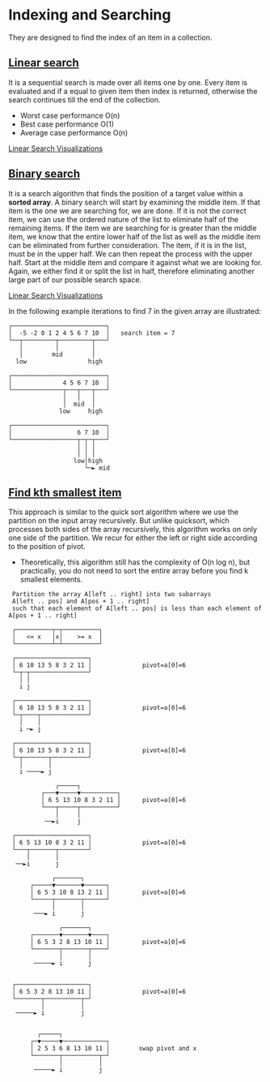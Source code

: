 # Indexing and Searching

They are designed to find the index of an item in a collection.

## [Linear search](https://github.com/YumcoderCom/yumorithm/blob/main/src/searching/linear_search.rs)

It is a sequential search is made over all items one by one.
Every item is evaluated and if a equal to given item then index is returned,
otherwise the search continues till the end of the collection.

- Worst case performance O(n)
- Best case performance O(1)
- Average case performance O(n)

[Linear Search Visualizations](<https://www.cs.usfca.edu/~galles/visualization/Search.html>)

## [Binary search](https://github.com/YumcoderCom/yumorithm/blob/main/src/searching/binary_search.rs)

It is a search algorithm that finds the position of a target value within a **sorted array**.
A binary search will start by examining the middle item.
If that item is the one we are searching for, we are done. If it is not the correct item,
we can use the ordered nature of the list to eliminate half of the remaining items. If the
item we are searching for is greater than the middle item, we know that the entire lower
half of the list as well as the middle item can be eliminated from further consideration.
The item, if it is in the list, must be in the upper half. We can then repeat the process
with the upper half. Start at the middle item and compare it against what we are looking for.
Again, we either find it or split the list in half, therefore eliminating another large part
of our possible search space.

[Linear Search Visualizations](<https://www.cs.usfca.edu/~galles/visualization/Search.html>)

 In the following example iterations to find 7 in the given array are illustrated:
 ```
 ┌──────────────────────────┐
 │  -5 -2 0 1 2 4 5 6 7 10  │   search item = 7
 └──┬─────────┬─────────┬───┘
    │         │         │
    │        mid        │
   low                 high

 ┌──────────────────────────┐
 │              4 5 6 7 10  │
 └──────────────┬───┬───┬───┘
                │   │   │
                │  mid  │
               low     high

 ┌──────────────────────────┐
 │                  6 7 10  │
 └──────────────────┬─┬─┬───┘
                    │ │ │
                    │ │ │
                   low│high
                      └─► mid
```

## [Find kth smallest item](https://github.com/YumcoderCom/yumorithm/blob/main/src/searching/kth_smallest.rs)

This approach is similar to the quick sort algorithm where we use the partition
on the input array recursively. But unlike quicksort, which processes both sides of
the array recursively, this algorithm works on only one side of the partition.
We recur for either the left or right side according to the position of pivot.

- Theoretically, this algorithm still has the complexity of O(n log n), but practically, you do not need to sort the entire array before you find k smallest elements.

```
 Partition the array A[left .. right] into two subarrays
 A[left .. pos] and A[pos + 1 .. right]
 such that each element of A[left .. pos] is less than each element of A[pos + 1 .. right]

 ┌──────────┬─┬──────────┐
 │   <= x   │x│    >= x  │
 └──────────┴─┴──────────┘

 ┌────────────────────┐
 │ 6 10 13 5 8 3 2 11 │              pivot=a[0]=6
 └─┬─┬────────────────┘
   │ │
   i j

 ┌────────────────────┐
 │ 6 10 13 5 8 3 2 11 │              pivot=a[0]=6
 └─┬────┬─────────────┘
   │    │
   i ─► j

 ┌────────────────────┐
 │ 6 10 13 5 8 3 2 11 │              pivot=a[0]=6
 └─┬───────┬──────────┘
   │       │
   i ────► j

             ┌─────┐
         ┌───▼─────▼──────────┐
         │ 6 5 13 10 8 3 2 11 │      pivot=a[0]=6
         └───┬─────┬──────────┘
             │     │
          ──►i     j

 ┌────────────────────┐
 │ 6 5 13 10 8 3 2 11 │              pivot=a[0]=6
 └───┬───────┬────────┘
     │       │
  ──►i       j

            ┌───────┐
      ┌─────▼───────▼──────┐
      │ 6 5 3 10 8 13 2 11 │         pivot=a[0]=6
      └─────┬───────┬──────┘
            │       │
       ───► i       j

              ┌───────┐
      ┌───────▼───────▼────┐
      │ 6 5 3 2 8 13 10 11 │         pivot=a[0]=6
      └───────┬───────┬────┘
              │       │
       ─────► i       j


 ┌────────────────────┐
 │ 6 5 3 2 8 13 10 11 │              pivot=a[0]=6
 └───────┬──────────┬─┘
         │          │
  ─────► i          j


        ┌─────┐
      ┌─▼─────▼────────────┐
      │ 2 5 3 6 8 13 10 11 │        swap pivot and x
      └───────┬──────────┬─┘
              │          │
       ─────► i          j
```